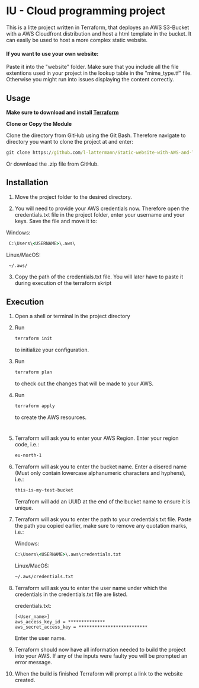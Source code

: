 # IU - Cloud programming project
This is a litte project written in Terraform, that deployes an AWS S3-Bucket with a AWS Cloudfront distribution and host a html template in the bucket. It can easily be used to host a more complex static website. 

#### If you want to use your own website:
Paste it into the "website" folder. Make sure that you include all the file extentions used in your project in the lookup table in the "mime_type.tf" file. Otherwise you might run into issues displaying the content correctly.

## Usage

**Make sure to download and install [Terraform](https://developer.hashicorp.com/terraform/downloads)**

**Clone or Copy the Module**

   Clone the directory from GitHub using the Git Bash.
Therefore navigate to directory you want to clone the project at and enter:
````cmd
git clone https://github.com/l-lattermann/Static-website-with-AWS-and-Terraform.git
````

Or download the .zip file from GitHub.

## Installation
1. Move the project folder to the desired directory. 

2. You will need to provide your AWS credentials now. Therefore open the credentials.txt file in the project folder, enter your username and your keys. Save the file and move it to:

Windows:
```cmd
 C:\Users\<USERNAME>\.aws\
```

Linux/MacOS:
```cmd
 ~/.aws/
```

3. Copy the path of the credentials.txt file. You will later have to paste it during execution of the terraform skript


## Execution
1. Open a shell or terminal in the project directory

2. Run 
   ````cmd
   terraform init
   ````
   to initialize your configuration.

3. Run 
   ````cmd
   terraform plan
   ````
    to check out the changes that will be made to your AWS.

5. Run 
   ````cmd
   terraform apply
   ````
    to create the AWS resources.
    #

6. Terraform will ask you to enter your AWS Region. Enter your region code, i.e.:
   ````cmd
   eu-north-1
   ````
6. Terraform will ask you to enter the bucket name. Enter a disered name (Must only contain lowercase alphanumeric characters and hyphens), i.e.:
   ````cmd
   this-is-my-test-bucket
   ````
   Terrafrom will add an UUID at the end of the bucket name to ensure it is unique.
   
7. Terraform will ask you to enter the path to your credentials.txt file. Paste the path you copied earlier, make sure to remove any quotation marks, i.e.:

   Windows:
   ````cmd
   C:\Users\<USERNAME>\.aws\credentials.txt
   ````
   Linux/MacOS:
   ````cmd
   ~/.aws/credentials.txt
   ````
8. Terraform will ask you to enter the user name under which the credentials in the credentials.txt file are listed.

   credentials.txt:
   ```
   [<User_name>]
   aws_access_key_id = **************
   aws_secret_access_key = **************************
   ````

   Enter the user name.

9. Terraform should now have all information needed to build the project into your AWS. If any of the inputs were faulty you will be prompted an error message.

10. When the build is finished Terraform will prompt a link to the website created.